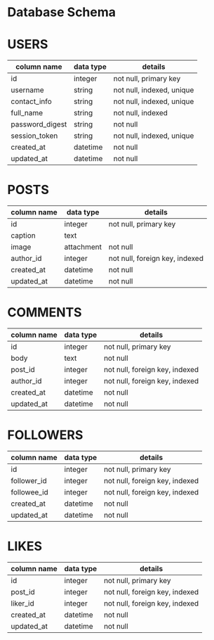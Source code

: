 # Database Schema

# USERS

column name	     |  data type   |   details
-----------------|--------------|--------------------------------
id	             |  integer	    |   not null, primary key
username	       |  string      |   not null, indexed, unique
contact_info     |  string	    |   not null, indexed, unique
full_name        |  string	    |   not null, indexed
password_digest  |  string	    |   not null
session_token	   |  string	    |   not null, indexed, unique
created_at       |  datetime    |   not null
updated_at       |  datetime    |   not null

# POSTS

column name	     |  data type   |   details
-----------------|--------------|--------------------------------
id	             |  integer	    |   not null, primary key
caption	         |  text	      |   
image            |  attachment  |   not null
author_id	       |  integer	    |   not null, foreign key, indexed
created_at       |  datetime    |   not null
updated_at       |  datetime    |   not null

# COMMENTS

column name	     |  data type   |   details
-----------------|--------------|--------------------------------
id	             |  integer	    |   not null, primary key
body             |  text        |   not null
post_id          |  integer     |   not null, foreign key, indexed
author_id        |  integer     |   not null, foreign key, indexed
created_at       |  datetime    |   not null
updated_at       |  datetime    |   not null

# FOLLOWERS

column name	     |  data type   |   details
-----------------|--------------|--------------------------------
id	             |  integer     |   not null, primary key
follower_id      |  integer     |   not null, foreign key, indexed
followee_id      |  integer     |   not null, foreign key, indexed
created_at       |  datetime    |   not null
updated_at       |  datetime    |   not null

#  LIKES

column name	     |  data type   |   details
-----------------|--------------|--------------------------------
id               |  integer     |   not null, primary key
post_id          |  integer     |   not null, foreign key, indexed
liker_id         |  integer     |   not null, foreign key, indexed
created_at       |  datetime    |   not null
updated_at       |  datetime    |   not null
